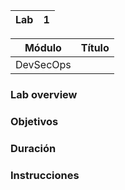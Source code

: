 
| Lab |  1  |
| --  | -- |

| Módulo | Título | 
| --  | -- |
| DevSecOps | <something> |

### Lab overview

### Objetivos

### Duración

### Instrucciones